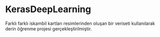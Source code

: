 # KerasDeepLearning
Farklı farklı iskambil kartları resimlerinden oluşan bir veriseti kullanılarak derin öğrenme projesi gerçekleştirilmiştir.
